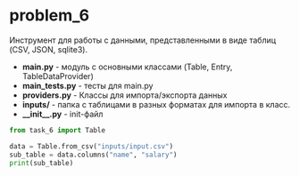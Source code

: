 # problem_6

Инструмент для работы с данными, представленными в виде таблиц (CSV, JSON, sqlite3).

* **main.py** - модуль с основными классами (Table, Entry, TableDataProvider)
* **main_tests.py** - тесты для main.py
* **providers.py** - Классы для импорта/экспорта данных
* **inputs/** - папка с таблицами в разных форматах для импорта в класс.
* **\_\_init\_\_.py** - init-файл


```python
from task_6 import Table

data = Table.from_csv("inputs/input.csv")
sub_table = data.columns("name", "salary")
print(sub_table)
```